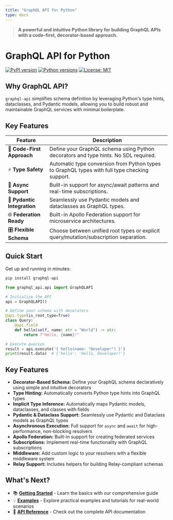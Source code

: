 ```yaml
---
title: "GraphQL API for Python"
type: docs
---
```


> **A powerful and intuitive Python library for building GraphQL APIs with a code-first, decorator-based approach.**

# GraphQL API for Python

[![PyPI version](https://badge.fury.io/py/graphql-api.svg)](https://badge.fury.io/py/graphql-api)
[![Python versions](https://img.shields.io/pypi/pyversions/graphql-api.svg)](https://pypi.org/project/graphql-api/)
[![License: MIT](https://img.shields.io/badge/License-MIT-yellow.svg)](https://opensource.org/licenses/MIT)

## Why GraphQL API?

`graphql-api` simplifies schema definition by leveraging Python's type hints, dataclasses, and Pydantic models, allowing you to build robust and maintainable GraphQL services with minimal boilerplate.

## Key Features

| Feature | Description |
|---------|-------------|
| 🎯 **Code-First Approach** | Define your GraphQL schema using Python decorators and type hints. No SDL required. |
| ⚡ **Type Safety** | Automatic type conversion from Python types to GraphQL types with full type checking support. |
| 🔄 **Async Support** | Built-in support for async/await patterns and real-time subscriptions. |
| 🧩 **Pydantic Integration** | Seamlessly use Pydantic models and dataclasses as GraphQL types. |
| 🌐 **Federation Ready** | Built-in Apollo Federation support for microservice architectures. |
| 🎛️ **Flexible Schema** | Choose between unified root types or explicit query/mutation/subscription separation. |

## Quick Start

Get up and running in minutes:

```bash
pip install graphql-api
```

```python
from graphql_api.api import GraphQLAPI

# Initialize the API
api = GraphQLAPI()

# Define your schema with decorators
@api.type(is_root_type=True)
class Query:
    @api.field
    def hello(self, name: str = "World") -> str:
        return f"Hello, {name}!"

# Execute queries
result = api.execute('{ hello(name: "Developer") }')
print(result.data)  # {'hello': 'Hello, Developer!'}
```

## Key Features

- **Decorator-Based Schema:** Define your GraphQL schema declaratively using simple and intuitive decorators
- **Type Hinting:** Automatically converts Python type hints into GraphQL types
- **Implicit Type Inference:** Automatically maps Pydantic models, dataclasses, and classes with fields
- **Pydantic & Dataclass Support:** Seamlessly use Pydantic and Dataclass models as GraphQL types
- **Asynchronous Execution:** Full support for `async` and `await` for high-performance, non-blocking resolvers
- **Apollo Federation:** Built-in support for creating federated services
- **Subscriptions:** Implement real-time functionality with GraphQL subscriptions
- **Middleware:** Add custom logic to your resolvers with a flexible middleware system
- **Relay Support:** Includes helpers for building Relay-compliant schemas

## What's Next?

- 📚 **[Getting Started](docs/getting-started/)** - Learn the basics with our comprehensive guide
- 💡 **[Examples](docs/examples/)** - Explore practical examples and tutorials for real-world scenarios  
- 📖 **[API Reference](docs/api-reference/)** - Check out the complete API documentation